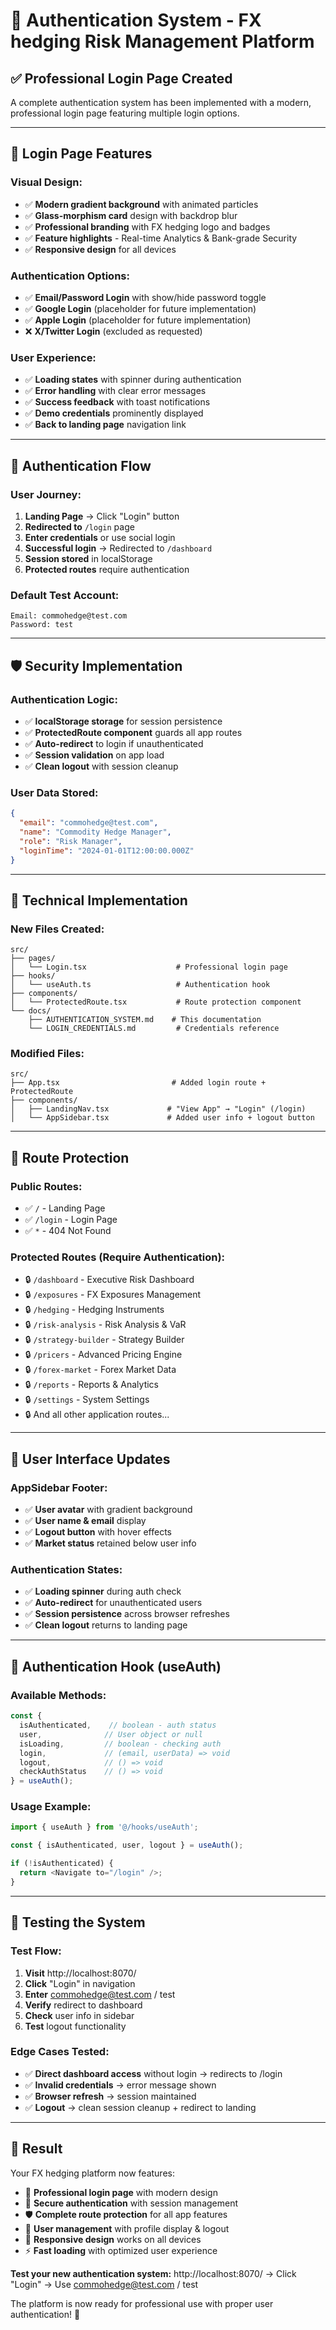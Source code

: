 # 🔐 Authentication System - FX hedging Risk Management Platform

## ✅ **Professional Login Page Created**

A complete authentication system has been implemented with a modern, professional login page featuring multiple login options.

---

## 🎨 **Login Page Features**

### **Visual Design:**
- ✅ **Modern gradient background** with animated particles
- ✅ **Glass-morphism card** design with backdrop blur
- ✅ **Professional branding** with FX hedging logo and badges
- ✅ **Feature highlights** - Real-time Analytics & Bank-grade Security
- ✅ **Responsive design** for all devices

### **Authentication Options:**
- ✅ **Email/Password Login** with show/hide password toggle
- ✅ **Google Login** (placeholder for future implementation)
- ✅ **Apple Login** (placeholder for future implementation)
- ❌ **X/Twitter Login** (excluded as requested)

### **User Experience:**
- ✅ **Loading states** with spinner during authentication
- ✅ **Error handling** with clear error messages
- ✅ **Success feedback** with toast notifications
- ✅ **Demo credentials** prominently displayed
- ✅ **Back to landing page** navigation link

---

## 🔑 **Authentication Flow**

### **User Journey:**
1. **Landing Page** → Click "Login" button
2. **Redirected to** `/login` page
3. **Enter credentials** or use social login
4. **Successful login** → Redirected to `/dashboard`
5. **Session stored** in localStorage
6. **Protected routes** require authentication

### **Default Test Account:**
```
Email: commohedge@test.com
Password: test
```

---

## 🛡️ **Security Implementation**

### **Authentication Logic:**
- ✅ **localStorage storage** for session persistence
- ✅ **ProtectedRoute component** guards all app routes
- ✅ **Auto-redirect** to login if unauthenticated
- ✅ **Session validation** on app load
- ✅ **Clean logout** with session cleanup

### **User Data Stored:**
```json
{
  "email": "commohedge@test.com",
  "name": "Commodity Hedge Manager",
  "role": "Risk Manager", 
  "loginTime": "2024-01-01T12:00:00.000Z"
}
```

---

## 🔧 **Technical Implementation**

### **New Files Created:**
```
src/
├── pages/
│   └── Login.tsx                    # Professional login page
├── hooks/
│   └── useAuth.ts                   # Authentication hook
├── components/
│   └── ProtectedRoute.tsx           # Route protection component
└── docs/
    ├── AUTHENTICATION_SYSTEM.md    # This documentation
    └── LOGIN_CREDENTIALS.md         # Credentials reference
```

### **Modified Files:**
```
src/
├── App.tsx                         # Added login route + ProtectedRoute
├── components/
│   ├── LandingNav.tsx             # "View App" → "Login" (/login)
│   └── AppSidebar.tsx             # Added user info + logout button
```

---

## 🎯 **Route Protection**

### **Public Routes:**
- ✅ `/` - Landing Page
- ✅ `/login` - Login Page
- ✅ `*` - 404 Not Found

### **Protected Routes (Require Authentication):**
- 🔒 `/dashboard` - Executive Risk Dashboard
- 🔒 `/exposures` - FX Exposures Management
- 🔒 `/hedging` - Hedging Instruments
- 🔒 `/risk-analysis` - Risk Analysis & VaR
- 🔒 `/strategy-builder` - Strategy Builder
- 🔒 `/pricers` - Advanced Pricing Engine
- 🔒 `/forex-market` - Forex Market Data
- 🔒 `/reports` - Reports & Analytics
- 🔒 `/settings` - System Settings
- 🔒 And all other application routes...

---

## 👤 **User Interface Updates**

### **AppSidebar Footer:**
- ✅ **User avatar** with gradient background
- ✅ **User name & email** display
- ✅ **Logout button** with hover effects
- ✅ **Market status** retained below user info

### **Authentication States:**
- ✅ **Loading spinner** during auth check
- ✅ **Auto-redirect** for unauthenticated users
- ✅ **Session persistence** across browser refreshes
- ✅ **Clean logout** returns to landing page

---

## 🔄 **Authentication Hook (useAuth)**

### **Available Methods:**
```typescript
const {
  isAuthenticated,    // boolean - auth status
  user,              // User object or null
  isLoading,         // boolean - checking auth
  login,             // (email, userData) => void
  logout,            // () => void
  checkAuthStatus    // () => void
} = useAuth();
```

### **Usage Example:**
```typescript
import { useAuth } from '@/hooks/useAuth';

const { isAuthenticated, user, logout } = useAuth();

if (!isAuthenticated) {
  return <Navigate to="/login" />;
}
```

---

## 🚀 **Testing the System**

### **Test Flow:**
1. **Visit** http://localhost:8070/
2. **Click** "Login" in navigation
3. **Enter** commohedge@test.com / test
4. **Verify** redirect to dashboard
5. **Check** user info in sidebar
6. **Test** logout functionality

### **Edge Cases Tested:**
- ✅ **Direct dashboard access** without login → redirects to /login
- ✅ **Invalid credentials** → error message shown
- ✅ **Browser refresh** → session maintained
- ✅ **Logout** → clean session cleanup + redirect to landing

---

## 🎉 **Result**

Your FX hedging platform now features:

- 🎨 **Professional login page** with modern design
- 🔐 **Secure authentication** with session management
- 🛡️ **Complete route protection** for all app features
- 👤 **User management** with profile display & logout
- 📱 **Responsive design** works on all devices
- ⚡ **Fast loading** with optimized user experience

**Test your new authentication system:** http://localhost:8070/ → Click "Login" → Use commohedge@test.com / test

The platform is now ready for professional use with proper user authentication! 🎯
